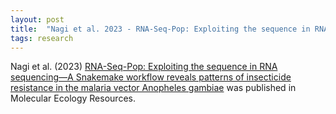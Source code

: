 ```yaml
---
layout: post
title:  "Nagi et al. 2023 - RNA-Seq-Pop: Exploiting the sequence in RNA sequencing—A Snakemake workflow reveals patterns of insecticide resistance in the malaria vector Anopheles gambiae"
tags: research
---
```


Nagi et al. (2023) [RNA-Seq-Pop: Exploiting the sequence in RNA sequencing—A Snakemake workflow reveals patterns of insecticide resistance in the malaria vector Anopheles gambiae](https://doi.org/10.1111/1755-0998.13759) was published in Molecular Ecology Resources.
